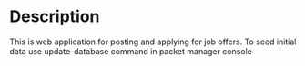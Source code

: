 # Description 

This is web application for posting and applying for job offers. To seed initial data use update-database command in packet manager console
